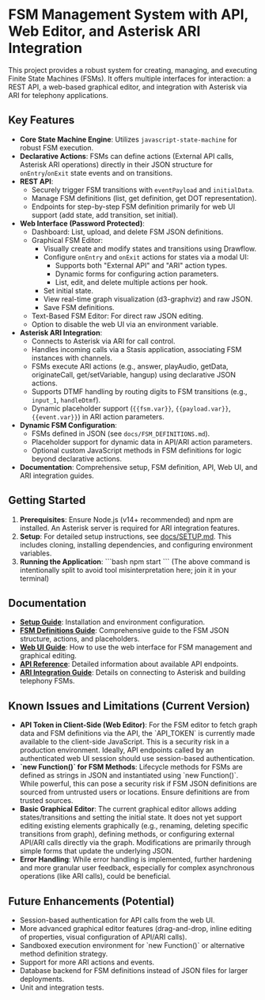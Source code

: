 # FSM Management System with API, Web Editor, and Asterisk ARI Integration

This project provides a robust system for creating, managing, and executing Finite State Machines (FSMs). It offers multiple interfaces for interaction: a REST API, a web-based graphical editor, and integration with Asterisk via ARI for telephony applications.

## Key Features

*   **Core State Machine Engine**: Utilizes `javascript-state-machine` for robust FSM execution.
*   **Declarative Actions**: FSMs can define actions (External API calls, Asterisk ARI operations) directly in their JSON structure for `onEntry`/`onExit` state events and on transitions.
*   **REST API**:
    *   Securely trigger FSM transitions with `eventPayload` and `initialData`.
    *   Manage FSM definitions (list, get definition, get DOT representation).
    *   Endpoints for step-by-step FSM definition primarily for web UI support (add state, add transition, set initial).
*   **Web Interface (Password Protected)**:
    *   Dashboard: List, upload, and delete FSM JSON definitions.
    *   Graphical FSM Editor:
        *   Visually create and modify states and transitions using Drawflow.
        *   Configure `onEntry` and `onExit` actions for states via a modal UI:
            *   Supports both "External API" and "ARI" action types.
            *   Dynamic forms for configuring action parameters.
            *   List, edit, and delete multiple actions per hook.
        *   Set initial state.
        *   View real-time graph visualization (d3-graphviz) and raw JSON.
        *   Save FSM definitions.
    *   Text-Based FSM Editor: For direct raw JSON editing.
    *   Option to disable the web UI via an environment variable.
*   **Asterisk ARI Integration**:
    *   Connects to Asterisk via ARI for call control.
    *   Handles incoming calls via a Stasis application, associating FSM instances with channels.
    *   FSMs execute ARI actions (e.g., answer, playAudio, getData, originateCall, get/setVariable, hangup) using declarative JSON actions.
    *   Supports DTMF handling by routing digits to FSM transitions (e.g., `input_1`, `handleDtmf`).
    *   Dynamic placeholder support (`{{fsm.var}}`, `{{payload.var}}`, `{{event.var}}`) in ARI action parameters.
*   **Dynamic FSM Configuration**:
    *   FSMs defined in JSON (see `docs/FSM_DEFINITIONS.md`).
    *   Placeholder support for dynamic data in API/ARI action parameters.
    *   Optional custom JavaScript methods in FSM definitions for logic beyond declarative actions.
*   **Documentation**: Comprehensive setup, FSM definition, API, Web UI, and ARI integration guides.

## Getting Started

1.  **Prerequisites**: Ensure Node.js (v14+ recommended) and npm are installed. An Asterisk server is required for ARI integration features.
2.  **Setup**: For detailed setup instructions, see [docs/SETUP.md](docs/SETUP.md). This includes cloning, installing dependencies, and configuring environment variables.
3.  **Running the Application**:
    \`\`\`bash
    npm start
    \`\`\`
    (The above command is intentionally split to avoid tool misinterpretation here; join it in your terminal)

## Documentation

*   **[Setup Guide](docs/SETUP.md)**: Installation and environment configuration.
*   **[FSM Definitions Guide](docs/FSM_DEFINITIONS.md)**: Comprehensive guide to the FSM JSON structure, actions, and placeholders.
*   **[Web UI Guide](docs/WEB_UI.md)**: How to use the web interface for FSM management and graphical editing.
*   **[API Reference](docs/API.md)**: Detailed information about available API endpoints.
*   **[ARI Integration Guide](docs/ARI_INTEGRATION.md)**: Details on connecting to Asterisk and building telephony FSMs.

## Known Issues and Limitations (Current Version)

*   **API Token in Client-Side (Web Editor)**: For the FSM editor to fetch graph data and FSM definitions via the API, the \`API_TOKEN\` is currently made available to the client-side JavaScript. This is a security risk in a production environment. Ideally, API endpoints called by an authenticated web UI session should use session-based authentication.
*   **\`new Function()\` for FSM Methods**: Lifecycle methods for FSMs are defined as strings in JSON and instantiated using \`new Function()\`. While powerful, this can pose a security risk if FSM JSON definitions are sourced from untrusted users or locations. Ensure definitions are from trusted sources.
*   **Basic Graphical Editor**: The current graphical editor allows adding states/transitions and setting the initial state. It does not yet support editing existing elements graphically (e.g., renaming, deleting specific transitions from graph), defining methods, or configuring external API/ARI calls directly via the graph. Modifications are primarily through simple forms that update the underlying JSON.
*   **Error Handling**: While error handling is implemented, further hardening and more granular user feedback, especially for complex asynchronous operations (like ARI calls), could be beneficial.

## Future Enhancements (Potential)

*   Session-based authentication for API calls from the web UI.
*   More advanced graphical editor features (drag-and-drop, inline editing of properties, visual configuration of API/ARI calls).
*   Sandboxed execution environment for \`new Function()\` or alternative method definition strategy.
*   Support for more ARI actions and events.
*   Database backend for FSM definitions instead of JSON files for larger deployments.
*   Unit and integration tests.
